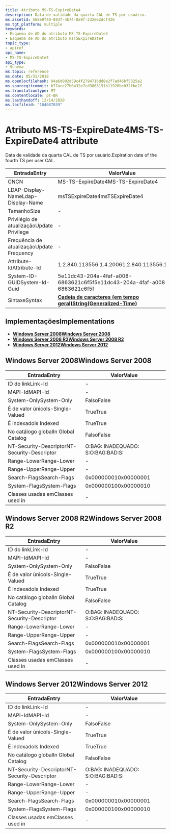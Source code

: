 ```yaml
---
title: Atributo MS-TS-ExpireDate4
description: Data de validade da quarta CAL de TS por usuário.
ms.assetid: 568e9f40-893f-4b74-8a9f-232e62dcf426
ms.tgt_platform: multiple
keywords:
- Esquema de AD do atributo MS-TS-ExpireDate4
- Esquema de AD do atributo msTSExpireDate4
topic_type:
- apiref
api_name:
- MS-TS-ExpireDate4
api_type:
- Schema
ms.topic: reference
ms.date: 05/31/2018
ms.openlocfilehash: 94a6d002d59c4f2794716dd8e2f7ad46bf5325a2
ms.sourcegitcommit: b77ace27b0432e7cd3863191b11926be032fbe2f
ms.translationtype: MT
ms.contentlocale: pt-BR
ms.lasthandoff: 12/14/2020
ms.locfileid: "104087039"
---
```

# <a name="ms-ts-expiredate4-attribute"></a><span data-ttu-id="7b565-105">Atributo MS-TS-ExpireDate4</span><span class="sxs-lookup"><span data-stu-id="7b565-105">MS-TS-ExpireDate4 attribute</span></span>

<span data-ttu-id="7b565-106">Data de validade da quarta CAL de TS por usuário.</span><span class="sxs-lookup"><span data-stu-id="7b565-106">Expiration date of the fourth TS per user CAL.</span></span>



| <span data-ttu-id="7b565-107">Entrada</span><span class="sxs-lookup"><span data-stu-id="7b565-107">Entry</span></span> | <span data-ttu-id="7b565-108">Valor</span><span class="sxs-lookup"><span data-stu-id="7b565-108">Value</span></span> |
|-------------------|---------------------------------------------------------------|
| <span data-ttu-id="7b565-109">CN</span><span class="sxs-lookup"><span data-stu-id="7b565-109">CN</span></span>                | <span data-ttu-id="7b565-110">MS-TS-ExpireDate4</span><span class="sxs-lookup"><span data-stu-id="7b565-110">MS-TS-ExpireDate4</span></span>                                             |
| <span data-ttu-id="7b565-111">LDAP-Display-Name</span><span class="sxs-lookup"><span data-stu-id="7b565-111">Ldap-Display-Name</span></span> | <span data-ttu-id="7b565-112">msTSExpireDate4</span><span class="sxs-lookup"><span data-stu-id="7b565-112">msTSExpireDate4</span></span>                                               |
| <span data-ttu-id="7b565-113">Tamanho</span><span class="sxs-lookup"><span data-stu-id="7b565-113">Size</span></span>              | \-                                                            |
| <span data-ttu-id="7b565-114">Privilégio de atualização</span><span class="sxs-lookup"><span data-stu-id="7b565-114">Update Privilege</span></span>  | \-                                                            |
| <span data-ttu-id="7b565-115">Frequência de atualização</span><span class="sxs-lookup"><span data-stu-id="7b565-115">Update Frequency</span></span>  | \-                                                            |
| <span data-ttu-id="7b565-116">Attribute-Id</span><span class="sxs-lookup"><span data-stu-id="7b565-116">Attribute-Id</span></span>      | <span data-ttu-id="7b565-117">1.2.840.113556.1.4.2006</span><span class="sxs-lookup"><span data-stu-id="7b565-117">1.2.840.113556.1.4.2006</span></span>                                       |
| <span data-ttu-id="7b565-118">System-ID-GUID</span><span class="sxs-lookup"><span data-stu-id="7b565-118">System-Id-Guid</span></span>    | <span data-ttu-id="7b565-119">5e11dc43-204a-4faf-a008-6863621c6f5f</span><span class="sxs-lookup"><span data-stu-id="7b565-119">5e11dc43-204a-4faf-a008-6863621c6f5f</span></span>                          |
| <span data-ttu-id="7b565-120">Sintaxe</span><span class="sxs-lookup"><span data-stu-id="7b565-120">Syntax</span></span>            | [<span data-ttu-id="7b565-121">**Cadeia de caracteres (em tempo geral)**</span><span class="sxs-lookup"><span data-stu-id="7b565-121">**String(Generalized-Time)**</span></span>](s-string-generalized-time.md) |



## <a name="implementations"></a><span data-ttu-id="7b565-122">Implementações</span><span class="sxs-lookup"><span data-stu-id="7b565-122">Implementations</span></span>

-   [<span data-ttu-id="7b565-123">**Windows Server 2008**</span><span class="sxs-lookup"><span data-stu-id="7b565-123">**Windows Server 2008**</span></span>](#windows-server-2008)
-   [<span data-ttu-id="7b565-124">**Windows Server 2008 R2**</span><span class="sxs-lookup"><span data-stu-id="7b565-124">**Windows Server 2008 R2**</span></span>](#windows-server-2008-r2)
-   [<span data-ttu-id="7b565-125">**Windows Server 2012**</span><span class="sxs-lookup"><span data-stu-id="7b565-125">**Windows Server 2012**</span></span>](#windows-server-2012)

## <a name="windows-server-2008"></a><span data-ttu-id="7b565-126">Windows Server 2008</span><span class="sxs-lookup"><span data-stu-id="7b565-126">Windows Server 2008</span></span>



| <span data-ttu-id="7b565-127">Entrada</span><span class="sxs-lookup"><span data-stu-id="7b565-127">Entry</span></span> | <span data-ttu-id="7b565-128">Valor</span><span class="sxs-lookup"><span data-stu-id="7b565-128">Value</span></span> |
|------------------------|--------------|
| <span data-ttu-id="7b565-129">ID do link</span><span class="sxs-lookup"><span data-stu-id="7b565-129">Link-Id</span></span>                | \-           |
| <span data-ttu-id="7b565-130">MAPI-Id</span><span class="sxs-lookup"><span data-stu-id="7b565-130">MAPI-Id</span></span>                | \-           |
| <span data-ttu-id="7b565-131">System-Only</span><span class="sxs-lookup"><span data-stu-id="7b565-131">System-Only</span></span>            | <span data-ttu-id="7b565-132">Falso</span><span class="sxs-lookup"><span data-stu-id="7b565-132">False</span></span>        |
| <span data-ttu-id="7b565-133">É de valor único</span><span class="sxs-lookup"><span data-stu-id="7b565-133">Is-Single-Valued</span></span>       | <span data-ttu-id="7b565-134">True</span><span class="sxs-lookup"><span data-stu-id="7b565-134">True</span></span>         |
| <span data-ttu-id="7b565-135">É indexado</span><span class="sxs-lookup"><span data-stu-id="7b565-135">Is Indexed</span></span>             | <span data-ttu-id="7b565-136">True</span><span class="sxs-lookup"><span data-stu-id="7b565-136">True</span></span>         |
| <span data-ttu-id="7b565-137">No catálogo global</span><span class="sxs-lookup"><span data-stu-id="7b565-137">In Global Catalog</span></span>      | <span data-ttu-id="7b565-138">Falso</span><span class="sxs-lookup"><span data-stu-id="7b565-138">False</span></span>        |
| <span data-ttu-id="7b565-139">NT-Security-Descriptor</span><span class="sxs-lookup"><span data-stu-id="7b565-139">NT-Security-Descriptor</span></span> | <span data-ttu-id="7b565-140">O:BAG: INADEQUADO: S:</span><span class="sxs-lookup"><span data-stu-id="7b565-140">O:BAG:BAD:S:</span></span> |
| <span data-ttu-id="7b565-141">Range-Lower</span><span class="sxs-lookup"><span data-stu-id="7b565-141">Range-Lower</span></span>            | \-           |
| <span data-ttu-id="7b565-142">Range-Upper</span><span class="sxs-lookup"><span data-stu-id="7b565-142">Range-Upper</span></span>            | \-           |
| <span data-ttu-id="7b565-143">Search-Flags</span><span class="sxs-lookup"><span data-stu-id="7b565-143">Search-Flags</span></span>           | <span data-ttu-id="7b565-144">0x00000001</span><span class="sxs-lookup"><span data-stu-id="7b565-144">0x00000001</span></span>   |
| <span data-ttu-id="7b565-145">System-Flags</span><span class="sxs-lookup"><span data-stu-id="7b565-145">System-Flags</span></span>           | <span data-ttu-id="7b565-146">0x00000010</span><span class="sxs-lookup"><span data-stu-id="7b565-146">0x00000010</span></span>   |
| <span data-ttu-id="7b565-147">Classes usadas em</span><span class="sxs-lookup"><span data-stu-id="7b565-147">Classes used in</span></span>        | \-           |



## <a name="windows-server-2008-r2"></a><span data-ttu-id="7b565-148">Windows Server 2008 R2</span><span class="sxs-lookup"><span data-stu-id="7b565-148">Windows Server 2008 R2</span></span>



| <span data-ttu-id="7b565-149">Entrada</span><span class="sxs-lookup"><span data-stu-id="7b565-149">Entry</span></span> | <span data-ttu-id="7b565-150">Valor</span><span class="sxs-lookup"><span data-stu-id="7b565-150">Value</span></span> |
|------------------------|--------------|
| <span data-ttu-id="7b565-151">ID do link</span><span class="sxs-lookup"><span data-stu-id="7b565-151">Link-Id</span></span>                | \-           |
| <span data-ttu-id="7b565-152">MAPI-Id</span><span class="sxs-lookup"><span data-stu-id="7b565-152">MAPI-Id</span></span>                | \-           |
| <span data-ttu-id="7b565-153">System-Only</span><span class="sxs-lookup"><span data-stu-id="7b565-153">System-Only</span></span>            | <span data-ttu-id="7b565-154">Falso</span><span class="sxs-lookup"><span data-stu-id="7b565-154">False</span></span>        |
| <span data-ttu-id="7b565-155">É de valor único</span><span class="sxs-lookup"><span data-stu-id="7b565-155">Is-Single-Valued</span></span>       | <span data-ttu-id="7b565-156">True</span><span class="sxs-lookup"><span data-stu-id="7b565-156">True</span></span>         |
| <span data-ttu-id="7b565-157">É indexado</span><span class="sxs-lookup"><span data-stu-id="7b565-157">Is Indexed</span></span>             | <span data-ttu-id="7b565-158">True</span><span class="sxs-lookup"><span data-stu-id="7b565-158">True</span></span>         |
| <span data-ttu-id="7b565-159">No catálogo global</span><span class="sxs-lookup"><span data-stu-id="7b565-159">In Global Catalog</span></span>      | <span data-ttu-id="7b565-160">Falso</span><span class="sxs-lookup"><span data-stu-id="7b565-160">False</span></span>        |
| <span data-ttu-id="7b565-161">NT-Security-Descriptor</span><span class="sxs-lookup"><span data-stu-id="7b565-161">NT-Security-Descriptor</span></span> | <span data-ttu-id="7b565-162">O:BAG: INADEQUADO: S:</span><span class="sxs-lookup"><span data-stu-id="7b565-162">O:BAG:BAD:S:</span></span> |
| <span data-ttu-id="7b565-163">Range-Lower</span><span class="sxs-lookup"><span data-stu-id="7b565-163">Range-Lower</span></span>            | \-           |
| <span data-ttu-id="7b565-164">Range-Upper</span><span class="sxs-lookup"><span data-stu-id="7b565-164">Range-Upper</span></span>            | \-           |
| <span data-ttu-id="7b565-165">Search-Flags</span><span class="sxs-lookup"><span data-stu-id="7b565-165">Search-Flags</span></span>           | <span data-ttu-id="7b565-166">0x00000001</span><span class="sxs-lookup"><span data-stu-id="7b565-166">0x00000001</span></span>   |
| <span data-ttu-id="7b565-167">System-Flags</span><span class="sxs-lookup"><span data-stu-id="7b565-167">System-Flags</span></span>           | <span data-ttu-id="7b565-168">0x00000010</span><span class="sxs-lookup"><span data-stu-id="7b565-168">0x00000010</span></span>   |
| <span data-ttu-id="7b565-169">Classes usadas em</span><span class="sxs-lookup"><span data-stu-id="7b565-169">Classes used in</span></span>        | \-           |



## <a name="windows-server-2012"></a><span data-ttu-id="7b565-170">Windows Server 2012</span><span class="sxs-lookup"><span data-stu-id="7b565-170">Windows Server 2012</span></span>



| <span data-ttu-id="7b565-171">Entrada</span><span class="sxs-lookup"><span data-stu-id="7b565-171">Entry</span></span> | <span data-ttu-id="7b565-172">Valor</span><span class="sxs-lookup"><span data-stu-id="7b565-172">Value</span></span> |
|------------------------|--------------|
| <span data-ttu-id="7b565-173">ID do link</span><span class="sxs-lookup"><span data-stu-id="7b565-173">Link-Id</span></span>                | \-           |
| <span data-ttu-id="7b565-174">MAPI-Id</span><span class="sxs-lookup"><span data-stu-id="7b565-174">MAPI-Id</span></span>                | \-           |
| <span data-ttu-id="7b565-175">System-Only</span><span class="sxs-lookup"><span data-stu-id="7b565-175">System-Only</span></span>            | <span data-ttu-id="7b565-176">Falso</span><span class="sxs-lookup"><span data-stu-id="7b565-176">False</span></span>        |
| <span data-ttu-id="7b565-177">É de valor único</span><span class="sxs-lookup"><span data-stu-id="7b565-177">Is-Single-Valued</span></span>       | <span data-ttu-id="7b565-178">True</span><span class="sxs-lookup"><span data-stu-id="7b565-178">True</span></span>         |
| <span data-ttu-id="7b565-179">É indexado</span><span class="sxs-lookup"><span data-stu-id="7b565-179">Is Indexed</span></span>             | <span data-ttu-id="7b565-180">True</span><span class="sxs-lookup"><span data-stu-id="7b565-180">True</span></span>         |
| <span data-ttu-id="7b565-181">No catálogo global</span><span class="sxs-lookup"><span data-stu-id="7b565-181">In Global Catalog</span></span>      | <span data-ttu-id="7b565-182">Falso</span><span class="sxs-lookup"><span data-stu-id="7b565-182">False</span></span>        |
| <span data-ttu-id="7b565-183">NT-Security-Descriptor</span><span class="sxs-lookup"><span data-stu-id="7b565-183">NT-Security-Descriptor</span></span> | <span data-ttu-id="7b565-184">O:BAG: INADEQUADO: S:</span><span class="sxs-lookup"><span data-stu-id="7b565-184">O:BAG:BAD:S:</span></span> |
| <span data-ttu-id="7b565-185">Range-Lower</span><span class="sxs-lookup"><span data-stu-id="7b565-185">Range-Lower</span></span>            | \-           |
| <span data-ttu-id="7b565-186">Range-Upper</span><span class="sxs-lookup"><span data-stu-id="7b565-186">Range-Upper</span></span>            | \-           |
| <span data-ttu-id="7b565-187">Search-Flags</span><span class="sxs-lookup"><span data-stu-id="7b565-187">Search-Flags</span></span>           | <span data-ttu-id="7b565-188">0x00000001</span><span class="sxs-lookup"><span data-stu-id="7b565-188">0x00000001</span></span>   |
| <span data-ttu-id="7b565-189">System-Flags</span><span class="sxs-lookup"><span data-stu-id="7b565-189">System-Flags</span></span>           | <span data-ttu-id="7b565-190">0x00000010</span><span class="sxs-lookup"><span data-stu-id="7b565-190">0x00000010</span></span>   |
| <span data-ttu-id="7b565-191">Classes usadas em</span><span class="sxs-lookup"><span data-stu-id="7b565-191">Classes used in</span></span>        | \-           |



 

 




